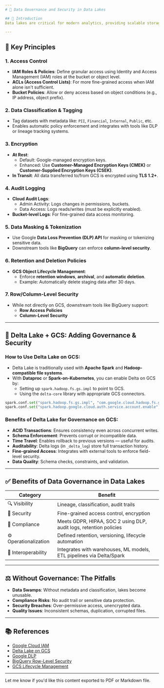 ```yaml
---
# 🔐 Data Governance and Security in Data Lakes

## 🌊 Introduction
Data lakes are critical for modern analytics, providing scalable storage for structured, semi-structured, and unstructured data. However, they come with unique governance and security challenges, especially when compared to traditional data warehouses. This guide focuses on applying best practices in the context of Google Cloud Storage (GCS) and Delta Lake, providing clarity on governance, access control, compliance, and auditability.

---
```


## 📌 Key Principles

### 1. Access Control
- **IAM Roles & Policies**: Define granular access using Identity and Access Management (IAM) roles at the bucket or object level.
- **ACLs (Access Control Lists)**: For more fine-grained access when IAM alone isn't sufficient.
- **Bucket Policies**: Allow or deny access based on object conditions (e.g., IP address, object prefix).

### 2. Data Classification & Tagging
- Tag datasets with metadata like: `PII`, `Financial`, `Internal`, `Public`, etc.
- Enables automatic policy enforcement and integrates with tools like DLP or lineage tracking systems.

### 3. Encryption
- **At Rest**:
  - Default: Google-managed encryption keys.
  - Enhanced: Use **Customer-Managed Encryption Keys (CMEK)** or **Customer-Supplied Encryption Keys (CSEK)**.
- **In Transit**: All data transferred to/from GCS is encrypted using **TLS 1.2+**.

### 4. Audit Logging
- **Cloud Audit Logs**:
  - Admin Activity: Logs changes in permissions, buckets.
  - Data Access: Logs reads/writes (must be explicitly enabled).
- **Bucket-level Logs**: For fine-grained data access monitoring.

### 5. Data Masking & Tokenization
- Use Google **Data Loss Prevention (DLP) API** for masking or tokenizing sensitive data.
- Downstream tools like **BigQuery** can enforce **column-level security**.

### 6. Retention and Deletion Policies
- **GCS Object Lifecycle Management**:
  - Enforce **retention windows**, **archival**, and **automatic deletion**.
  - Example: Automatically delete staging data after 30 days.

### 7. Row/Column-Level Security
- While not directly on GCS, downstream tools like BigQuery support:
  - **Row Access Policies**
  - **Column-Level Security**

---

## 🧊 Delta Lake + GCS: Adding Governance & Security

### How to Use Delta Lake on GCS:
- Delta Lake is traditionally used with **Apache Spark** and **Hadoop-compatible file systems**.
- With **Dataproc** or **Spark-on-Kubernetes**, you can enable Delta on GCS by:
  - Setting up `spark.hadoop.fs.gs.impl` to point to GCS.
  - Using the `delta-core` library with appropriate GCS connectors.

```python
spark.conf.set("spark.hadoop.fs.gs.impl", "com.google.cloud.hadoop.fs.gcs.GoogleHadoopFileSystem")
spark.conf.set("spark.hadoop.google.cloud.auth.service.account.enable", "true")
```

### Benefits of Delta Lake for Governance on GCS:
- **ACID Transactions**: Ensures consistency even across concurrent writes.
- **Schema Enforcement**: Prevents corrupt or incompatible data.
- **Time Travel**: Enables rollback to previous versions — useful for audits.
- **Auditability**: Delta logs (in `_delta_log`) store full transaction history.
- **Fine-grained Access**: Integrates with external tools to enforce field-level security.
- **Data Quality**: Schema checks, constraints, and validation.

---

## ✅ Benefits of Data Governance in Data Lakes

| Category              | Benefit                                                                 |
|-----------------------|-------------------------------------------------------------------------|
| 🔍 Visibility         | Lineage, classification, audit trails                                   |
| 🔐 Security           | Fine-grained access control, encryption                                 |
| 📏 Compliance         | Meets GDPR, HIPAA, SOC 2 using DLP, audit logs, retention policies       |
| ⚙️ Operationalization | Defined retention, versioning, lifecycle automation                      |
| 🔄 Interoperability   | Integrates with warehouses, ML models, ETL pipelines via Delta/Spark     |

---

## ⚖️ Without Governance: The Pitfalls
- **Data Swamps**: Without metadata and classification, lakes become unusable.
- **Compliance Risks**: No audit trail or sensitive data protection.
- **Security Breaches**: Over-permissive access, unencrypted data.
- **Quality Issues**: Inconsistent schemas, duplication, corrupted files.

---

## 📚 References
- [Google Cloud IAM](https://cloud.google.com/iam)
- [Delta Lake on GCS](https://docs.delta.io)
- [Google DLP](https://cloud.google.com/dlp)
- [BigQuery Row-Level Security](https://cloud.google.com/bigquery/docs/row-level-security-intro)
- [GCS Lifecycle Management](https://cloud.google.com/storage/docs/lifecycle)

---

Let me know if you'd like this content exported to PDF or Markdown file.

